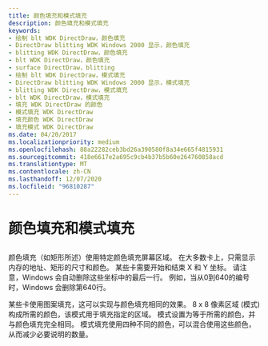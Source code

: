 ```yaml
---
title: 颜色填充和模式填充
description: 颜色填充和模式填充
keywords:
- 绘制 blt WDK DirectDraw，颜色填充
- DirectDraw blitting WDK Windows 2000 显示，颜色填充
- blitting WDK DirectDraw，颜色填充
- blt WDK DirectDraw，颜色填充
- surface DirectDraw，blitting
- 绘制 blt WDK DirectDraw，模式填充
- DirectDraw blitting WDK Windows 2000 显示，模式填充
- blitting WDK DirectDraw，模式填充
- blt WDK DirectDraw，模式填充
- 填充 WDK DirectDraw 的颜色
- 模式填充 WDK DirectDraw
- 填充颜色 WDK DirectDraw
- 填充模式 WDK DirectDraw
ms.date: 04/20/2017
ms.localizationpriority: medium
ms.openlocfilehash: 88a22282ceb3bd26a390580f8a34e665f4815931
ms.sourcegitcommit: 418e6617e2a695c9cb4b37b5b60e264760858acd
ms.translationtype: MT
ms.contentlocale: zh-CN
ms.lasthandoff: 12/07/2020
ms.locfileid: "96810287"
---
```

# <a name="color-fills-and-pattern-fills"></a>颜色填充和模式填充


## <span id="ddk_color_fills_and_pattern_fills_gg"></span><span id="DDK_COLOR_FILLS_AND_PATTERN_FILLS_GG"></span>


颜色填充（如矩形所述）使用特定颜色填充屏幕区域。 在大多数卡上，只需显示内存的地址、矩形的尺寸和颜色。 某些卡需要开始和结束 X 和 Y 坐标。 请注意，Windows 会自动删除这些坐标中的最后一行。 例如，当从0到640的编号时，Windows 会删除第640行。

某些卡使用图案填充，这可以实现与颜色填充相同的效果。 8 x 8 像素区域 (模式) 构成所需的颜色，该模式用于填充指定的区域。 模式设置为等于所需的颜色，并与颜色填充完全相同。 模式填充使用四种不同的颜色，可以混合使用这些颜色，从而减少必要说明的数量。

 

 





